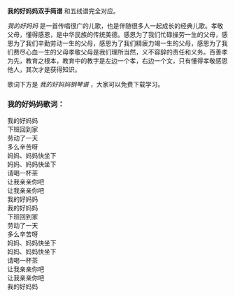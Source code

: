

**我的好妈妈双手简谱** 和五线谱完全对应。

_我的好妈妈_
是一首传唱很广的儿歌，也是伴随很多人一起成长的经典儿歌。孝敬父母，懂得感恩，是中华民族的传统美德。感恩为了我们忙碌操劳一生的父母，感恩为了我们辛勤劳动一生的父母，感恩为了我们精疲力竭一生的父母，感恩为了我们费尽心血一生的父母孝敬父母是我们理所当然，义不容辞的责任和义务。百善孝为先，教育之根本，教育中的教字是左边一个孝，右边一个文，只有懂得孝敬感恩他人，其次才是获得知识。

歌词下方是 _我的好妈妈钢琴谱_ ，大家可以免费下载学习。

### 我的好妈妈歌词：

我的好妈妈  
下班回到家  
劳动了一天  
多么辛苦呀  
妈妈、妈妈快坐下  
妈妈、妈妈快坐下  
请喝一杯茶  
让我亲亲你吧  
让我亲亲你吧  
我的好妈妈  
我的好妈妈  
下班回到家  
劳动了一天  
多么辛苦呀  
妈妈、妈妈快坐下  
妈妈、妈妈快坐下  
请喝一杯茶  
让我亲亲你吧  
让我亲亲你吧  
我的好妈妈

